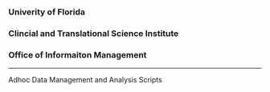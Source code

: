 ### Univerity of Florida  
### Clincial and Translational Science Institute   
### Office of Informaiton Management  
_ _ _ _ _ _ 
Adhoc Data Management and Analysis Scripts

